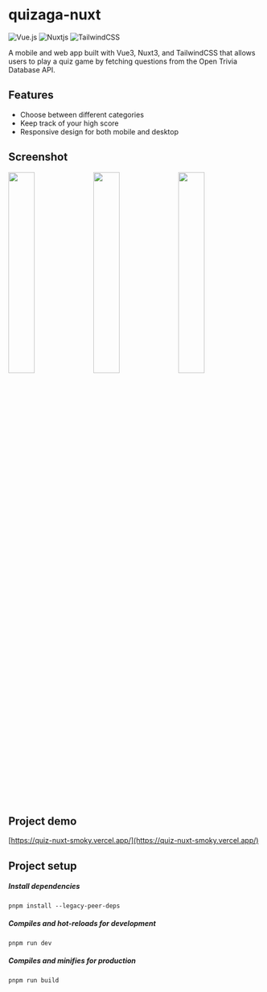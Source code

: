 # quizaga-nuxt
![Vue.js](https://img.shields.io/badge/vuejs-%2335495e.svg?style=for-the-badge&logo=vuedotjs&logoColor=%234FC08D) ![Nuxtjs](https://img.shields.io/badge/Nuxt-002E3B?style=for-the-badge&logo=nuxtdotjs&logoColor=#00DC82)
![TailwindCSS](https://img.shields.io/badge/tailwindcss-%2338B2AC.svg?style=for-the-badge&logo=tailwind-css&logoColor=white)

A mobile and web app built with Vue3, Nuxt3, and TailwindCSS that allows users to play a quiz game by fetching questions from the Open Trivia Database API.

## Features
- Choose between different categories
- Keep track of your high score
- Responsive design for both mobile and desktop

## Screenshot
<img src="https://imgur.com/a/NJelvT4" width=32%>&nbsp; <img src="https://imgur.com/a/NJelvT4" width=32%>&nbsp; <img src="https://imgur.com/a/NJelvT4.png" width=32%>

## Project demo
[https://quiz-nuxt-smoky.vercel.app/](https://quiz-nuxt-smoky.vercel.app/)

## Project setup
##### Install dependencies
```
pnpm install --legacy-peer-deps
```
##### Compiles and hot-reloads for development
```
pnpm run dev
```
##### Compiles and minifies for production
```
pnpm run build
```
